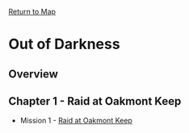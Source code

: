 [Return to Map](https://barry4356.pythonanywhere.com/aof_interactive_map?showBattles=on)

# Out of Darkness

## Overview

## Chapter 1 - Raid at Oakmont Keep
* Mission 1 - [Raid at Oakmont Keep](RaidAtOakmont.md#Overview)

